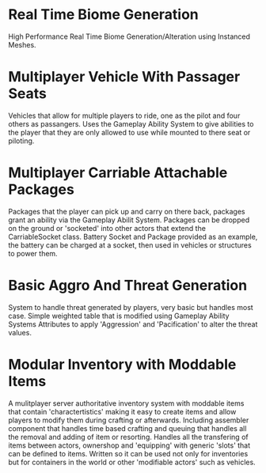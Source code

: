 # Real Time Biome Generation
High Performance Real Time Biome Generation/Alteration using Instanced Meshes.

# Multiplayer Vehicle With Passager Seats
Vehicles that allow for multiple players to ride, one as the pilot and four others as passangers.
Uses the Gameplay Ability System to give abilities to the player that they are only allowed to use while mounted to there seat or piloting.

# Multiplayer Carriable Attachable Packages
Packages that the player can pick up and carry on there back, packages grant an ability via the Gameplay Abilit System. Packages can be dropped on the ground or 'socketed' into other actors that extend the CarriableSocket class.
Battery Socket and Package provided as an example, the battery can be charged at a socket, then used in vehicles or structures to power them.

# Basic Aggro And Threat Generation
System to handle threat generated by players, very basic but handles most case. Simple weighted table that is modified using Gameplay Ability Systems Attributes to apply 'Aggression' and 'Pacification' to alter the threat values.

# Modular Inventory with Moddable Items
A mulitplayer server authoritative inventory system with moddable items that contain 'charactertistics' making it easy to create items and allow players to modify them during crafting or afterwards. Including assembler component that handles time based crafting and queuing that handles all the removal and adding of item or resorting. Handles all the transfering of items between actors, ownershop and 'equipping' with generic 'slots' that can be defined to items. Written so it can be used not only for inventories but for containers in the world or other 'modifiable actors' such as vehicles.
